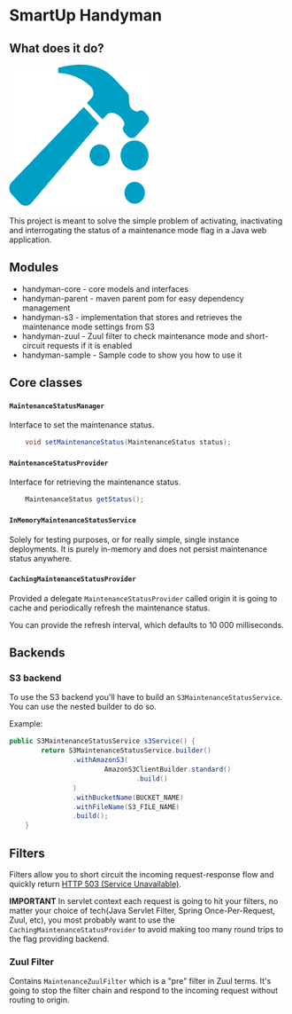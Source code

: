 # SmartUp Handyman

## What does it do?
![Handyman Logo](./handyman.png "Handyman logo")

This project is meant to solve the simple problem of activating, inactivating and interrogating the status of a maintenance mode flag in a Java web application.

## Modules

* handyman-core - core models and interfaces
* handyman-parent - maven parent pom for easy dependency management
* handyman-s3 - implementation that stores and retrieves the maintenance mode settings from S3
* handyman-zuul - Zuul filter to check maintenance mode and short-circuit requests if it is enabled
* handyman-sample - Sample code to show you how to use it

## Core classes

#### `MaintenanceStatusManager`
Interface to set the maintenance status. 

```java
    void setMaintenanceStatus(MaintenanceStatus status);
```

#### `MaintenanceStatusProvider`
Interface for retrieving the maintenance status.

```java
    MaintenanceStatus getStatus();
```

#### `InMemoryMaintenanceStatusService`
Solely for testing purposes, or for really simple, single instance deployments. It is purely in-memory and does not persist maintenance status anywhere.

#### `CachingMaintenanceStatusProvider`
Provided a delegate `MaintenanceStatusProvider` called origin it is going to cache and periodically refresh the maintenance status.

You can provide the refresh interval, which defaults to 10 000 milliseconds.

## Backends

### S3 backend
To use the S3 backend you'll have to build an `S3MaintenanceStatusService`. You can use the nested builder to do so.

Example:
```java
public S3MaintenanceStatusService s3Service() {
        return S3MaintenanceStatusService.builder()
                .withAmazonS3(
                        AmazonS3ClientBuilder.standard()
                                .build()
                )
                .withBucketName(BUCKET_NAME)
                .withFileName(S3_FILE_NAME)
                .build();
    }

```

## Filters
Filters allow you to short circuit the incoming request-response flow and quickly return [HTTP 503 (Service Unavailable)](
https://developer.mozilla.org/en-US/docs/Web/HTTP/Status/503).

**IMPORTANT** In servlet context each request is going to hit your filters, no matter your choice of tech(Java Servlet Filter, Spring Once-Per-Request, Zuul, etc), you most probably want to use the `CachingMaintenanceStatusProvider` to avoid making too many round trips to the flag providing backend.

### Zuul Filter
Contains `MaintenanceZuulFilter` which is a "pre" filter in Zuul terms. It's going to stop the filter chain and respond to the incoming request without routing to origin.